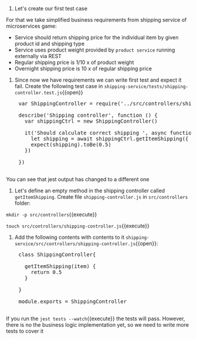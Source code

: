 1. Let's create our first test case

  For that we take simplified business requirements from shipping service of microservices game:

   * Service should return shipping price for the individual item by given product id and shipping type
   * Service uses product weight provided by `product service` running externally via REST
   * Regular shipping price is 1/10 x of product weight
   * Overnight shipping price is 10 x of regular shipping price

1. Since now we have requirements we can write first test and expect it fail. Create the following test case in `shipping-service/tests/shipping-controller.test.js`{{open}}

  <pre class="file hljs js" data-filename="shipping-service/tests/shipping-controller.test.js" data-target="append">
    var ShippingController = require('../src/controllers/shipping-controller')

    describe('Shipping controller', function () {
      var shippingCtrl = new ShippingController()

      it('Should calculate correct shipping ', async function () {
        let shipping = await shippingCtrl.getItemShipping({ id: 1, type: 'standard' })
        expect(shipping).toBe(0.5)
      })

    })
  </pre>

  You can see that jest output has changed to a different one

1. Let's define an empty method in the shipping controller called `getItemShipping`. Create file `shipping-controller.js` in  `src/controllers` folder:

  `mkdir -p src/controllers`{{execute}}

  `touch src/controllers/shipping-controller.js`{{execute}}

1. Add the following contents with contents to it `shipping-service/src/controllers/shipping-controller.js`{{open}}:

  <pre class="file hljs js" data-filename="shipping-service/src/controllers/shipping-controller.js" data-target="replace">
    class ShippingController{

      getItemShipping(item) {
        return 0.5
      }

    }

    module.exports = ShippingController
  </pre>

  If you run the `jest tests --watch`{{execute}} the tests will pass. However, there is no the business logic implementation yet, so we need to write more tests to cover it
